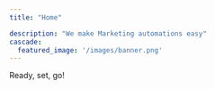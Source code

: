```yaml
---
title: "Home"

description: "We make Marketing automations easy"
cascade:
  featured_image: '/images/banner.png'
---
```

Ready, set, go!
